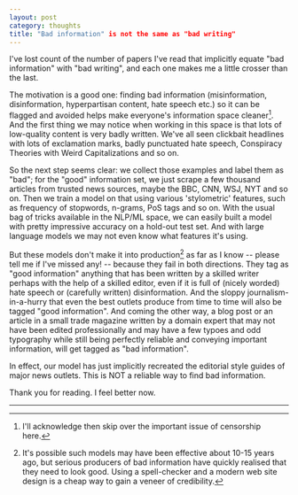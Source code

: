 ```yaml
---
layout: post
category: thoughts
title: "Bad information" is not the same as "bad writing"
---
```


I've lost count of the number of papers I've read that implicitly equate "bad information" with "bad writing", and each one makes me a little crosser than the last. 

The motivation is a good one: finding bad information (misinformation, disinformation, hyperpartisan content, hate speech etc.) so it can be flagged and avoided helps make everyone's information space cleaner[^1].  And the first thing we may notice when working in this space is that lots of low-quality content is very badly written. We've all seen clickbait headlines with lots of exclamation marks, badly punctuated hate speech, Conspiracy Theories with Weird Capitalizations and so on.

So the next step seems clear: we collect those examples and label them as "bad"; for the "good" information set, we just scrape a few thousand articles from trusted news sources, maybe the BBC, CNN, WSJ, NYT and so on. Then we train a model on that using various 'stylometric' features, such as frequency of stopwords, n-grams, PoS tags and so on. With the usual bag of tricks available in the NLP/ML space, we can easily built a model with pretty impressive accuracy on a hold-out test set. And with large language models we may not even know what features it's using.

But these models don't make it into production[^2] as far as I know -- please tell me if I've missed any! -- because they fail in both directions. They tag as "good information" anything that has been written by a skilled writer perhaps with the help of a skilled editor, even if it is full of (nicely worded) hate speech or (carefully written) disinformation. And the sloppy journalism-in-a-hurry that even the best outlets produce from time to time will also be tagged "good information". And coming the other way, a blog post or an article in a small trade magazine written by a domain expert that may not have been edited professionally and may have a few typoes and odd typography while still being perfectly reliable and conveying important information, will get tagged as "bad information". 


In effect, our model has just implicitly recreated the editorial style guides of major news outlets. This is NOT a reliable way to find bad information.

Thank you for reading. I feel better now.


----
[^1]: I'll acknowledge then skip over the important issue of censorship here.
[^2]: It's possible such models may have been effective about 10-15 years ago, but serious producers of bad information have quickly realised that they need to look good. Using a spell-checker and a modern web site design is a cheap way to gain a veneer of credibility.
